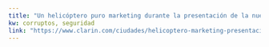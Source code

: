 ```yaml
---
title: "Un helicóptero puro marketing durante la presentación de la nueva Policía de la Ciudad - 05/10/2016 - Clarín.com"
kw: corruptos, seguridad
link: "https://www.clarin.com/ciudades/helicoptero-marketing-presentacion-policia-ciudad_0_r1l-0lX0.html"
---
```



